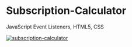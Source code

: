 # Subscription-Calculator
JavaScript Event Listeners, HTML5, CSS

[![subscription-calculator](https://user-images.githubusercontent.com/36923806/210901689-f958cb56-537d-4b08-839e-131c86f1b6b1.png)](https://francescabambozzi.github.io/Subscription-Calculator/)

